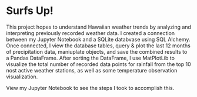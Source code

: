 # Surfs Up!

This project hopes to understand Hawaiian weather trends by analyzing and interpreting previously recorded weather data. I created a connection between my Jupyter Notebook and a SQLite databvase using SQL Alchemy. Once connected, I view the database tables, query & plot the last 12 months of precipitation data, maniuplate objects, and save the combined results to a Pandas DataFrame. After sorting the DataFrame, I use MatPlotLib to visualize the total number of recorded data points for rainfall from the top 10 nost active weather stations, as well as some temperature observation visualization.

View my Jupyter Notebook to see the steps I took to accomplish this.



